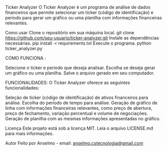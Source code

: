 Ticker Analyzer
O Ticker Analyzer é um programa de análise de dados financeiros que permite selecionar um ticker (código de identificação) e período para gerar um gráfico ou uma planilha com informações financeiras relevantes.

Como usar
Clone o repositório em sua máquina local.
git clone https://github.com/seu-usuario/ticker-analyzer.git
Instale as dependências necessárias.
pip install -r requirements.txt
Execute o programa.
python ticker_analyzer.py

COMO FUNCIONA :

Selecione o ticker e período que deseja analisar.
Escolha se deseja gerar um gráfico ou uma planilha.
Salve o arquivo gerado em seu computador.

FUNCIONALIDADES:
O Ticker Analyzer oferece as seguintes funcionalidades:

Seleção de ticker (código de identificação) de ativos financeiros para análise.
Escolha do período de tempo para análise.
Geração de gráfico de linha com informações financeiras relevantes, como preço de abertura, preço de fechamento, variação percentual e volume de negociações.
Geração de planilha com as mesmas informações apresentadas no gráfico.


Licença
Este projeto está sob a licença MIT. Leia o arquivo LICENSE.md para mais informações.

Autor
Feito por Anselmo - email: anselmo.cstecnologia@gmail.com
